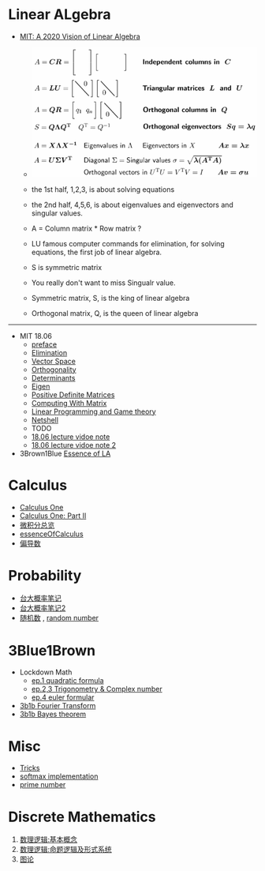 <h2 id="bd8cfe5912b0bee7fd7d191afedf8995"></h2>

# Linear ALgebra

- [MIT: A 2020 Vision of Linear Algebra](LA_1806_new_vision2020.md)
    - ![](../imgs/LA_1806_new_start.png)

    - the 1st half, 1,2,3, is about solving equations
    - the 2nd half, 4,5,6, is about eigenvalues and eigenvectors and singular values.

    - A =  Column matrix * Row matrix  ?
    - LU  famous computer commands for elimination, for solving equations, the first job of linear algebra.
    - S is symmetric matrix
    - You really don't want to miss Singualr value.
    - Symmetric matrix, S,  is the king of linear algebra
    - Orthogonal matrix, Q, is the queen of linear algebra

---

- MIT 18.06
    - [preface](LinearAlgebra_preface.md) 
    - [Elimination](LinearAlgebra_MatricesandGaussianElimination.md)  
    - [Vector Space](LinearAlgebra_VectorSpace.md)  
    - [Orthogonality](LinearAlgebra_Orthogonality.md)
    - [Determinants](LinearAlgebra_Determinants.md) 
    - [Eigen](LinearAlgebra_Eigen.md)  
    - [Positive Definite Matrices](LinearAlgebra_PositiveDefiniteMatrices.md)
    - [Computing With Matrix](LinearAlgebra_Computing_With_Matrix.md)
    - [Linear Programming and Game theory](LinearAlgebra_Linear_Programming_and_Game_theory.md)
    - [Netshell](LinearAlgebra_Netshell.md)  
    - TODO
    - [18.06 lecture vidoe note](note_18.06.md) 
    - [18.06 lecture vidoe note 2](note_18.06_2.md) 
- 3Brown1Blue  [Essence of LA](3blue1brown.md)


<h2 id="0349a55a6a70f89e604c28892ce24d82"></h2>


# Calculus

 - [Calculus One](CalculusOne.md) 
 - [Calculus One: Part II](CalculusOne_part2.md)
 - [微积分总览](微积分总览.md) 
 - [essenceOfCalculus](essenceOfCalculus.md )
 - [偏导数](partial_derivative.md)


<h2 id="0d2765b30694ee9f4fb7be2ae3b676dc"></h2>


# Probability 

 - [台大概率笔记](TaiwanU_probability.md)
 - [台大概率笔记2](TaiwanU_probability2.md) 
 - [随机数](Dev_Random.md) , [random number](random_number.md)


<h2 id="682352d7b7d88f46edac62cd97b58db1"></h2>


# 3Blue1Brown

- Lockdown Math
    - [ep.1 quadratic formula](3b1b_quadratic_formula.md)
    - [ep.2,3 Trigonometry & Complex number](3b1b_trigonometry.md)
    - [ep.4 euler formular](3b1b_euler_formula.md)
- [3b1b Fourier Transform](3b1b_fourier_transform.md)
- [3b1b Bayes theorem](bayes_theorem.md)

<h2 id="74248c725e00bf9fe04df4e35b249a19"></h2>


# Misc 

- [Tricks](Tricks.md)
- [softmax implementation](softmax.md)
- [prime number](math_prime.md)



<h2 id="d2bcb78d5ac194c66f434e9fbcb3565e"></h2>


# Discrete Mathematics

 1. [数理逻辑:基本概念](DiscreteMathematics.md)
 2. [数理逻辑:命题逻辑及形式系统](DiscreteMathematics_week2.md)
 3. [图论](DiscreteMathematics_Week7.md)




